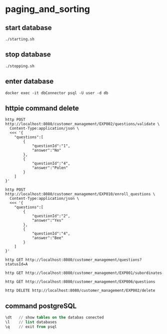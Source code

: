 # paging_and_sorting

## start database
```shell
./starting.sh
```

## stop database
```shell
./stopping.sh
```

## enter database
```shell
docker exec -it dbConnector psql -U user -d db
```

## httpie command delete
```shell
http POST http://localhost:8080/customer_management/EXP002/questions/validate \
  Content-Type:application/json \
  <<< '{
	"questions":[
		{
			"questionId":"1",
			"answer":"No"
		},
		{
			"questionId":"4",
			"answer":"Polen"
		}
	]
}'

http POST http://localhost:8080/customer_management/EXP010/enroll_questions \
  Content-Type:application/json \
  <<< '{
	"questions":[
		{
			"questionId":"2",
			"answer":"Yes"
		},
		{
			"questionId":"4",
			"answer":"Bee"
		}
	]
}'

http GET http://localhost:8080/customer_management/questions?statusId=A

http GET http://localhost:8080/customer_management/EXP001/subordinates

http GET http://localhost:8080/customer_management/EXP006/questions

http DELETE http://localhost:8080/customer_management/EXP002/delete
```

## command postgreSQL
```sql
\dt   // show tables on the databas conected
\l    // list databases
\q    // exit from psql
```